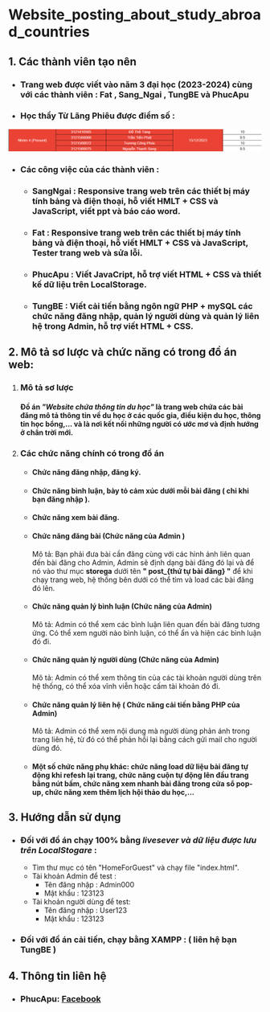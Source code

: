 
# Website_posting_about_study_abroad_countries

## 1. Các thành viên tạo nên
- ### Trang web được viết vào năm 3 đại học (2023-2024) cùng với các thành viên : Fat , Sang_Ngai , TungBE và PhucApu
- ### Học thầy Từ Lãng Phiêu được điểm số :
![score](./score.png)
- ### Các công việc của các thành viên :
  - ### SangNgai : Responsive trang web trên các thiết bị máy tính bảng và điện thoại, hỗ viết HMLT + CSS và JavaScript, viết ppt và báo cáo word.
  - ### Fat : Responsive trang web trên các thiết bị máy tính bảng và điện thoại, hỗ viết HMLT + CSS và JavaScript, Tester trang web và sửa lỗi.
  - ### PhucApu : Viết JavaCript, hỗ trợ viết HTML + CSS và thiết kế dữ liệu trên LocalStorage.
  - ### TungBE : Viết cải tiến bằng ngôn ngữ PHP + mySQL các chức năng đăng nhập, quản lý người dùng và quản lý liên hệ trong Admin, hỗ trợ viết HTML + CSS.

## 2. Mô tả sơ lược và chức năng có trong đồ án web:
1. ### Mô tả sơ lược
   #### Đồ án _"Website chứa thông tin du học"_ là trang web chứa các bài đăng mô tả thông tin về du học ở các quốc gia, điều kiện du học, thông tin học bổng,... và là nơi kết nối những người có ước mơ và định hướng ở chân trời mới.
2. ### Các chức năng chính có trong đồ án
   - #### Chức năng đăng nhập, đăng ký.
   - #### Chức năng bình luận, bày tỏ cảm xúc dưới mỗi bài đăng ( chỉ khi bạn đăng nhập ).
   - #### Chức năng xem bài đăng.
   - #### Chức năng đăng bài (Chức năng của Admin )
     Mô tả: Bạn phải đưa bài cần đăng cùng với các hình ảnh liên quan đến bài đăng cho Admin, Admin sẽ định dạng bài đăng đó lại và để nó vào thư mục **storega** dưới tên **" post_{thứ tự bài đăng} "** để khi chạy trang web, hệ thống bên dưới có thể tìm và load các bài đăng đó lên.
   - #### Chức năng quản lý bình luận (Chức năng của Admin)
     Mô tả: Admin có thể xem các bình luận liên quan đến bài đăng tương ứng. Có thể xem người nào bình luận, có thể ẩn và hiện các bình luận đó đi.
   - #### Chức năng quản lý người dùng (Chức năng của Admin)
     Mô tả: Admin có thể xem thông tin của các tài khoản người dùng trên hệ thống, có thể xóa vĩnh viễn hoặc cấm tài khoản đó đi.
   - #### Chức năng quản lý liên hệ ( Chức năng cải tiến bằng PHP của Admin)
     Mô tả: Admin có thể xem nội dung mà người dùng phản ánh trong trang liên hệ, từ đó có thể phản hồi lại bằng cách gửi mail cho người dùng đó.
   - #### Một số chức năng phụ khác: chức năng load dữ liệu bài đăng tự động khi refesh lại trang, chức năng cuộn tự động lên đầu trang bằng nút bấm, chức năng xem nhanh bài đăng trong cửa sổ pop-up, chức năng xem thêm lịch hội thảo du học,...

## 3. Hướng dẫn sử dụng
- ### Đối với đồ án chạy 100% bằng ___livesever và dữ liệu được lưu trên LocalStogare___ :
  - Tìm thư mục có tên "HomeForGuest" và chạy file "index.html".
  - Tài khoản Admin để test : 
    - Tên đăng nhập : Admin000
    - Mật khẩu : 123123
  - Tài khoản người dùng để test:
    - Tên đăng nhập : User123
    - Mật khẩu : 123123
- ### Đối với đồ án cải tiến, chạy bằng XAMPP : ( liên hệ bạn TungBE )

## 4. Thông tin liên hệ
- ### PhucApu: [Facebook](https://www.facebook.com/profile.php?id=100015316112957)

